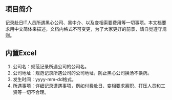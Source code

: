 ## 项目简介

记录赴日IT人员所遇黑心公司、黑中介、以及变相索要费用等一切事项。本文档要求用中文简体来描述，文档内格式不可变更，为了大家更好的前景，请自觉遵守规则。

## 内置Excel

1.  公司名：规范记录所遇公司的公司名。
2.  公司地址：规范记录所遇公司的公司地址，防止黑心公司换汤不换药。
3.  发生时间：yyyy-mm-dd格式。
4.  所遇事项：详细记录遭遇事项，例如付费赴日、变相要求离职、打压人员和工资等一切不合理。
